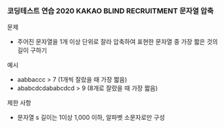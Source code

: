 ### 코딩테스트 연습 2020 KAKAO BLIND RECRUITMENT 문자열 압축
문제  
- 주어진 문자열을 1개 이상 단위로 잘라 압축하여 표현한 문자열 중 가장 짧은 것의 길이 구하기  

예시   
- aabbaccc > 7 (1개씩 잘랐을 때 가장 짧음)  
- ababcdcdababcdcd > 9 (8개로 잘랐을 때 가장 짧음)  


제한 사항  
- 문자열 s 길이는 1이상 1,000 이하, 알파벳 소문자로만 구성  

